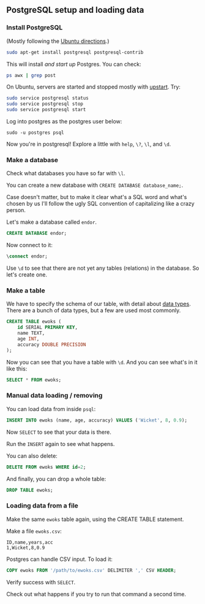 ## PostgreSQL setup and loading data


### Install PostgreSQL

(Mostly following the [Ubuntu directions](https://help.ubuntu.com/community/PostgreSQL).)

```bash
sudo apt-get install postgresql postgresql-contrib
```

This will install _and start up_ Postgres. You can check:

```bash
ps awx | grep post
```

On Ubuntu, servers are started and stopped mostly with [upstart](http://upstart.ubuntu.com/). Try:

```bash
sudo service postgresql status
sudo service postgresql stop
sudo service postgresql start
```

Log into postgres as the postgres user below:

```
sudo -u postgres psql
```

Now you're in postgresql! Explore a little with `help`, `\?`, `\l`, and `\d`.


### Make a database

Check what databases you have so far with `\l`.

You can create a new database with `CREATE DATABASE database_name;`.

Case doesn't matter, but to make it clear what's a SQL word and what's chosen by us I'll follow the ugly SQL convention of capitalizing like a crazy person.

Let's make a database called `endor`.

```sql
CREATE DATABASE endor;
```

Now connect to it:

```sql
\connect endor;
```

Use `\d` to see that there are not yet any tables (relations) in the database. So let's create one.


### Make a table

We have to specify the schema of our table, with detail about [data types](http://www.postgresql.org/docs/9.3/static/datatype.html). There are a bunch of data types, but a few are used most commonly.

```sql
CREATE TABLE ewoks (
    id SERIAL PRIMARY KEY,
    name TEXT,
    age INT,
    accuracy DOUBLE PRECISION
);
```

Now you can see that you have a table with `\d`. And you can see what's in it like this:

```sql
SELECT * FROM ewoks;
```


### Manual data loading / removing

You can load data from inside `psql`:

```sql
INSERT INTO ewoks (name, age, accuracy) VALUES ('Wicket', 8, 0.9);
```

Now `SELECT` to see that your data is there.

Run the `INSERT` again to see what happens.

You can also delete:

```sql
DELETE FROM ewoks WHERE id=2;
```

And finally, you can drop a whole table:

```sql
DROP TABLE ewoks;
```


### Loading data from a file

Make the same `ewoks` table again, using the CREATE TABLE statement.

Make a file `ewoks.csv`:

```text
ID,name,years,acc
1,Wicket,8,0.9
```

Postgres can handle CSV input. To load it:

```sql
COPY ewoks FROM '/path/to/ewoks.csv' DELIMITER ',' CSV HEADER;
```

Verify success with `SELECT`.

Check out what happens if you try to run that command a second time.
